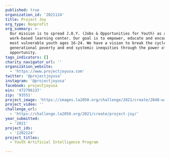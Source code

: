 ```yaml
---
published: true
organization_id: '2021124'
title: Project Joy
org_type: Nonprofit
org_summary: >-
  Our mission is to spread J.O.Y. (Jobs & Opportunities for Youth) as a
  work-based learning center. Our goal is to empower, educate and encourage the
  most vulnerable youth ages 16-24. We have a vision to break the cycle of
  generational poverty and end systemic inequities through the power of
  opportunity.
tags_indicators: []
charity_navigator_url: ''
organization_website:
  - 'https://www.projectjoyusa.com'
twitter: '@projectjoyusa'
instagram: '@projectjoyusa'
facebook: projectjoyusa
ein: '472796137'
zip: '93551'
project_image: 'https://images.la2050.org/challenge/2021/create/2048-wide/project-joy.jpg'
project_video: ''
challenge_url:
  - 'https://challenge.la2050.org/2021/create/project-joy/'
year_submitted:
  - '2021'
project_ids:
  - '1202124'
project_titles:
  - Youth Artificial Intelligence Program

---
```

